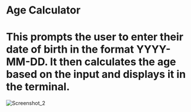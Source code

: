 # Age Calculator


# This prompts the user to enter their date of birth in the format YYYY-MM-DD. It then calculates the age based on the input and displays it in the terminal.

![Screenshot_2](https://github.com/artistskhan/Age_Calculator/assets/159767823/57d2f143-1ce4-445d-b22a-3b8388f1b7f2)
